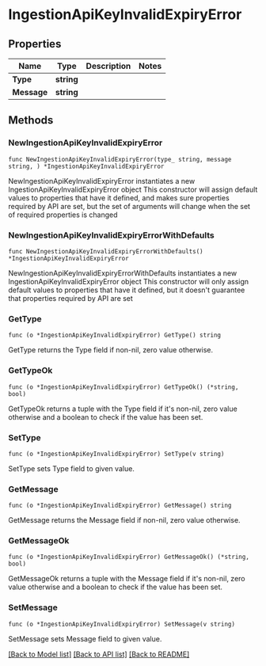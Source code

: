 # IngestionApiKeyInvalidExpiryError

## Properties

Name | Type | Description | Notes
------------ | ------------- | ------------- | -------------
**Type** | **string** |  | 
**Message** | **string** |  | 

## Methods

### NewIngestionApiKeyInvalidExpiryError

`func NewIngestionApiKeyInvalidExpiryError(type_ string, message string, ) *IngestionApiKeyInvalidExpiryError`

NewIngestionApiKeyInvalidExpiryError instantiates a new IngestionApiKeyInvalidExpiryError object
This constructor will assign default values to properties that have it defined,
and makes sure properties required by API are set, but the set of arguments
will change when the set of required properties is changed

### NewIngestionApiKeyInvalidExpiryErrorWithDefaults

`func NewIngestionApiKeyInvalidExpiryErrorWithDefaults() *IngestionApiKeyInvalidExpiryError`

NewIngestionApiKeyInvalidExpiryErrorWithDefaults instantiates a new IngestionApiKeyInvalidExpiryError object
This constructor will only assign default values to properties that have it defined,
but it doesn't guarantee that properties required by API are set

### GetType

`func (o *IngestionApiKeyInvalidExpiryError) GetType() string`

GetType returns the Type field if non-nil, zero value otherwise.

### GetTypeOk

`func (o *IngestionApiKeyInvalidExpiryError) GetTypeOk() (*string, bool)`

GetTypeOk returns a tuple with the Type field if it's non-nil, zero value otherwise
and a boolean to check if the value has been set.

### SetType

`func (o *IngestionApiKeyInvalidExpiryError) SetType(v string)`

SetType sets Type field to given value.


### GetMessage

`func (o *IngestionApiKeyInvalidExpiryError) GetMessage() string`

GetMessage returns the Message field if non-nil, zero value otherwise.

### GetMessageOk

`func (o *IngestionApiKeyInvalidExpiryError) GetMessageOk() (*string, bool)`

GetMessageOk returns a tuple with the Message field if it's non-nil, zero value otherwise
and a boolean to check if the value has been set.

### SetMessage

`func (o *IngestionApiKeyInvalidExpiryError) SetMessage(v string)`

SetMessage sets Message field to given value.



[[Back to Model list]](../README.md#documentation-for-models) [[Back to API list]](../README.md#documentation-for-api-endpoints) [[Back to README]](../README.md)



